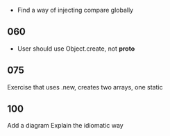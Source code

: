 - Find a way of injecting compare globally

060
----

- User should use Object.create, not __proto__

075
---

Exercise that uses .new, creates two arrays, one static

100
--- 

Add a diagram
Explain the idiomatic way
